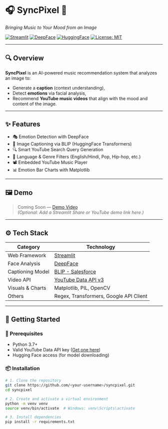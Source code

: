 # 🎧 SyncPixel 📸  
*Bringing Music to Your Mood from an Image*

[![Streamlit](https://img.shields.io/badge/Built%20with-Streamlit-FF4B4B?logo=streamlit&logoColor=white)](https://streamlit.io/)
[![DeepFace](https://img.shields.io/badge/Face%20Analysis-DeepFace-blue)](https://github.com/serengil/deepface)
[![HuggingFace](https://img.shields.io/badge/Image%20Captioning-BLIP-yellow)](https://huggingface.co/Salesforce/blip-image-captioning-base)
[![License: MIT](https://img.shields.io/badge/License-MIT-green.svg)](https://opensource.org/licenses/MIT)

---

## 🔍 Overview

**SyncPixel** is an AI-powered music recommendation system that analyzes an image to:
- Generate a **caption** (context understanding),
- Detect **emotions** via facial analysis,
- Recommend **YouTube music videos** that align with the mood and content of the image.

---

## ✨ Features

- 🎭 Emotion Detection with DeepFace
- 🧠 Image Captioning via BLIP (HuggingFace Transformers)
- 🔍 Smart YouTube Search Query Generation
- 🎵 Language & Genre Filters (English/Hindi, Pop, Hip-hop, etc.)
- 📽️ Embedded YouTube Music Player
- 📊 Emotion Bar Charts with Matplotlib

---

## 🖼️ Demo

> Coming Soon — [Demo Video](#)  
*(Optional: Add a Streamlit Share or YouTube demo link here.)*

---

## ⚙️ Tech Stack

| Category          | Technology                                   |
|------------------|-----------------------------------------------|
| Web Framework     | [Streamlit](https://streamlit.io/)            |
| Face Analysis     | [DeepFace](https://github.com/serengil/deepface) |
| Captioning Model  | [BLIP - Salesforce](https://huggingface.co/Salesforce/blip-image-captioning-base) |
| Video API         | [YouTube Data API v3](https://developers.google.com/youtube/v3) |
| Visuals & Charts  | Matplotlib, PIL, OpenCV                      |
| Others            | Regex, Transformers, Google API Client       |

---

## 🚀 Getting Started

### 🔑 Prerequisites

- Python 3.7+
- Valid YouTube Data API key ([Get one here](https://console.cloud.google.com/))
- Hugging Face access (for model downloading)

### 📦 Installation

```bash
# 1. Clone the repository
git clone https://github.com/<your-username>/syncpixel.git
cd syncpixel

# 2. Create and activate a virtual environment
python -m venv venv
source venv/bin/activate  # Windows: venv\Scripts\activate

# 3. Install dependencies
pip install -r requirements.txt

